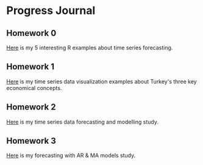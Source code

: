 # Progress Journal 

## Homework 0

[Here](files/IE360_Spring21_Homework0.html) is my 5 interesting R examples about time series forecasting.

## Homework 1

[Here](files/homework1/homework1.html) is my time series data visualization examples about Turkey's three key economical concepts.

## Homework 2

[Here](files/homework2/hw2.html) is my time series data forecasting and modelling study.

## Homework 3

[Here](files/homework3/hw3.html) is my forecasting with AR & MA models study.